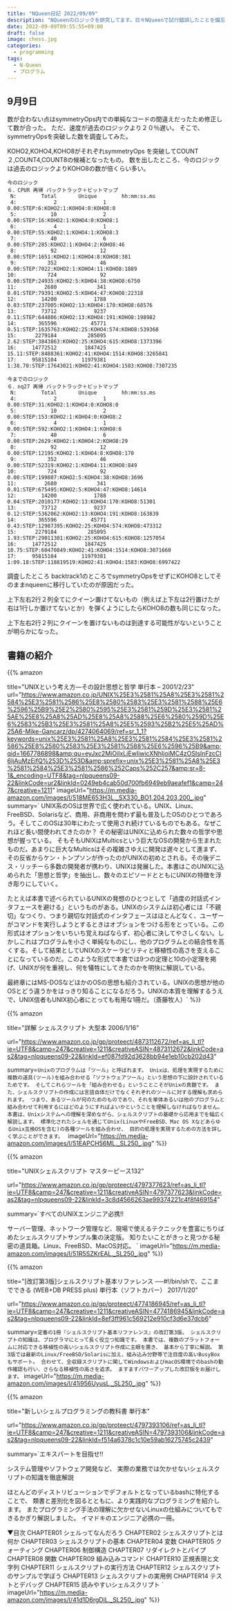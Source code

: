 ```yaml
---
title: "NQueen日記 2022/09/09"
description: "NQueenのロジックを研究してます。日々NQueenで試行錯誤したことを備忘録として日記に追加することにしました。" 
date: 2022-09-09T09:55:55+09:00
draft: false 
image: chess.jpg
categories:
  - programming 
tags:
  - N-Queen 
  - プログラム
---
```

## 9月9日

数が合わない点はsymmetryOps内での単純なコードの間違えだったため修正して数が合った。 
ただ、速度が過去のロジックより２０％遅い。 
そこで、symmetryOpsを突破した数を調査してみた。 

KOHO2,KOHO4,KOHO8がそれぞれsymmetryOps を突破してCOUNT２,COUNT4,COUNT8の候補となったもの。 
数を出したところ、今のロジックは過去のロジックよりKOHO8の数が倍くらい多い。 

```
今のロジック
６．CPUR 再帰 バックトラック＋ビットマップ
 N:        Total       Unique        hh:mm:ss.ms
 4:            2               1            0.00:STEP:6:KOHO2:1:KOHO4:0:KOHO8:0
 5:           10               2            0.00:STEP:16:KOHO2:1:KOHO4:0:KOHO8:1
 6:            4               1            0.00:STEP:55:KOHO2:1:KOHO4:1:KOHO8:3
 7:           40               6            0.00:STEP:285:KOHO2:1:KOHO4:2:KOHO8:46
 8:           92              12            0.00:STEP:1651:KOHO2:1:KOHO4:8:KOHO8:381
 9:          352              46            0.00:STEP:7022:KOHO2:1:KOHO4:11:KOHO8:1889
10:          724              92            0.00:STEP:24935:KOHO2:5:KOHO4:38:KOHO8:6750
11:         2680             341            0.01:STEP:79391:KOHO2:5:KOHO4:47:KOHO8:22318
12:        14200            1788            0.03:STEP:237005:KOHO2:13:KOHO4:170:KOHO8:68576
13:        73712            9237            0.11:STEP:644806:KOHO2:13:KOHO4:191:KOHO8:198982
14:       365596           45771            0.51:STEP:1635763:KOHO2:25:KOHO4:574:KOHO8:539368
15:      2279184          285095            2.62:STEP:3843863:KOHO2:25:KOHO4:615:KOHO8:1373396
16:     14772512         1847425           15.11:STEP:8488361:KOHO2:41:KOHO4:1514:KOHO8:3265841
17:     95815104        11979381         1:38.70:STEP:17643021:KOHO2:41:KOHO4:1583:KOHO8:7307235
```

```
今までのロジック
６．nq27 再帰 バックトラック＋ビットマップ
 N:        Total       Unique        hh:mm:ss.ms
 4:            2               1            0.00:STEP:31:KOHO2:1:KOHO4:0:KOHO8:0
 5:           10               2            0.00:STEP:153:KOHO2:1:KOHO4:0:KOHO8:2
 6:            4               1            0.00:STEP:592:KOHO2:1:KOHO4:1:KOHO8:6
 7:           40               6            0.00:STEP:2629:KOHO2:1:KOHO4:2:KOHO8:29
 8:           92              12            0.00:STEP:12195:KOHO2:1:KOHO4:8:KOHO8:170
 9:          352              46            0.00:STEP:52319:KOHO2:1:KOHO4:11:KOHO8:849
10:          724              92            0.00:STEP:199807:KOHO2:5:KOHO4:38:KOHO8:3696
11:         2680             341            0.01:STEP:675495:KOHO2:5:KOHO4:47:KOHO8:14614
12:        14200            1788            0.04:STEP:2010177:KOHO2:13:KOHO4:170:KOHO8:51301
13:        73712            9237            0.12:STEP:5362062:KOHO2:13:KOHO4:191:KOHO8:163839
14:       365596           45771            0.43:STEP:12987395:KOHO2:25:KOHO4:574:KOHO8:473312
15:      2279184          285095            1.93:STEP:29011301:KOHO2:25:KOHO4:615:KOHO8:1257054
16:     14772512         1847425           10.75:STEP:60470849:KOHO2:41:KOHO4:1514:KOHO8:3071660
17:     95815104        11979381         1:09.18:STEP:118819519:KOHO2:41:KOHO4:1583:KOHO8:6997422
```

調査したところ 
backtrack1のところでsymmetryOpsをせずにKOHO8としてそのままnqueenに移行していたのが原因だった。 

上下左右2行２列全てにクイーン置けてないもの（例えば上下左は2行置けたが右は1行しか置けてないとか）を弾くようにしたらKOHO8の数も同じになった。 

上下左右2行２列にクイーンを置けないものは到達する可能性がないということが明らかになった。 


## 書籍の紹介
{{% amazon

title="UNIXという考え方―その設計思想と哲学 単行本 – 2001/2/23"
url="https://www.amazon.co.jp/UNIX%25E3%2581%25A8%25E3%2581%2584%25E3%2581%2586%25E8%2580%2583%25E3%2581%2588%25E6%2596%25B9%25E2%2580%2595%25E3%2581%259D%25E3%2581%25AE%25E8%25A8%25AD%25E8%25A8%2588%25E6%2580%259D%25E6%2583%25B3%25E3%2581%25A8%25E5%2593%25B2%25E5%25AD%25A6-Mike-Gancarz/dp/4274064069/ref=sr_1_1?keywords=unix%25E3%2581%25A8%25E3%2581%2584%25E3%2581%2586%25E8%2580%2583%25E3%2581%2588%25E6%2596%25B9&amp;qid=1667786898&amp;qu=eyJxc2MiOiIxLjEwIiwicXNhIjoiMC4zOSIsInFzcCI6IjAuMzEifQ%253D%253D&amp;sprefix=unix%25E3%2581%25A8%25E3%2581%2584%25E3%2581%2586%252Caps%252C257&amp;sr=8-1&_encoding=UTF8&tag=nlpqueens09-22&linkCode=ur2&linkId=0249eb4cab50d700fb6949eb9aeafef1&camp=247&creative=1211"
imageUrl="https://m.media-amazon.com/images/I/518ME653H3L._SX330_BO1,204,203,200_.jpg"
summary=`   UNIX系のOSは世界で広く使われている。UNIX、Linux、FreeBSD、Solarisなど、商用、非商用を問わず最も普及したOSのひとつであろう。そしてこのOSは30年にわたって使用され続けているものでもある。なぜこれほど長い間使われてきたのか？ その秘密はUNIXに込められた数々の哲学や思想が握っている。
   そもそもUNIXはMulticsという巨大なOSの開発から生まれたものだ。あまりに巨大なMulticsはその複雑さゆえに開発は遅々として進まず、その反省からケン・トンプソンが作ったのがUNIXの初めとされる。その後デニス・リッチーら多数の開発者が携わり、UNIXは発展した。本書はこのUNIXに込められた「思想と哲学」を抽出し、数々のエピソードとともにUNIXの特徴を浮き彫りにしていく。

   たとえば本書で述べられているUNIXの発想のひとつとして「過度の対話式インタフェースを避ける」というものがある。UNIXのシステムは初心者には「不親切」なつくり、つまり親切な対話式のインタフェースはほとんどなく、ユーザーがコマンドを実行しようとするときはオプションをつける形をとっている。この形式はオプションをいちいち覚えねばならず、初心者に決してやさしくない。しかしこれはプログラムを小さく単純なものにし、他のプログラムとの結合性を高くする。そして結果としてUNIXのスケーラビリティと移植性の高さを支えることになっているのだ。このような形式で本書では9つの定理と10の小定理を掲げ、UNIXが何を重視し、何を犠牲にしてきたのかを明快に解説している。

   最終章にはMS-DOSなどほかのOSの思想も紹介されている。UNIXの思想が他のOSとどう違うかをはっきり知ることになるだろう。UNIXの本質を理解するうえで、UNIX信者もUNIX初心者にとっても有用な1冊だ。（斎藤牧人）`
%}}

{{% amazon

title="詳解 シェルスクリプト 大型本  2006/1/16"

url="https://www.amazon.co.jp/gp/proteect/4873112672/ref=as_li_tl?ie=UTF8&camp=247&creative=1211&creativeASIN=4873112672&linkCode=as2&tag=nlpqueens09-22&linkId=ef087fd92d3628bb94e1eb10cb202d43"

summary=`Unixのプログラムは「ツール」と呼ばれます。
Unixは、処理を実現するために複数の道具(ツール)を組み合わせる「ソフトウェアツール」という思想の下に設計されているためです。
そしてこれらツールを「組み合わせる」ということこそがUnixの真髄です。
また、シェルスクリプトの作成には言語自体だけでなくそれぞれのツールに対する理解も求められます。
つまり、あるツールが何のためのものであり、それを単体あるいは他のプログラムと組み合わせて利用するにはどのようにすればよいかということを理解しなければなりません。
本書は、Unixシステムへの理解を深めながら、シェルスクリプトの基礎から応用までを幅広く解説します。
標準化されたシェルを通じてUnix(LinuxやFreeBSD、Mac OS XなどあらゆるUnix互換OSを含む)の各種ツールを組み合わせ、
目的の処理を実現するための方法を詳しく学ぶことができます。
`
imageUrl="https://m.media-amazon.com/images/I/51EAPCH56ML._SL250_.jpg"
%}}

{{% amazon

title="UNIXシェルスクリプト マスターピース132"

url="https://www.amazon.co.jp/gp/proteect/4797377623/ref=as_li_tl?ie=UTF8&camp=247&creative=1211&creativeASIN=4797377623&linkCode=as2&tag=nlpqueens09-22&linkId=3c8d4566263ae99374221c4f8f469154"

summary=`すべてのUNIXエンジニア必携!!

サーバー管理、ネットワーク管理など、現場で使えるテクニックを豊富にちりばめたシェルスクリプトサンプル集の決定版。
知りたいことがきっと見つかる秘密の道具箱。Linux、FreeBSD、MacOS対応。
`
imageUrl="https://m.media-amazon.com/images/I/51R5SZKrEAL._SL250_.jpg"
%}}


{{% amazon

title="[改訂第3版]シェルスクリプト基本リファレンス ──#!/bin/shで、ここまでできる (WEB+DB PRESS plus) 単行本（ソフトカバー）  2017/1/20"

url="https://www.amazon.co.jp/gp/proteect/4774186945/ref=as_li_tl?ie=UTF8&camp=247&creative=1211&creativeASIN=4774186945&linkCode=as2&tag=nlpqueens09-22&linkId=8ef3ff961c569212e910cf3d6e37dcb6"

summary=`定番の1冊『シェルスクリプト基本リファレンス』の改訂第3版。
シェルスクリプトの知識は、プログラマにとって長く役立つ知識です。
本書では、複数のプラットフォームに対応できる移植性の高いシェルスクリプト作成に主眼を置き、
基本から丁寧に解説。
第3版では最新のLinux/FreeBSD/Solarisに加え、組み込み分野等で注目度の高いBusyBoxもサポート。
合わせて、全収録スクリプトに関してWindowsおよびmacOS環境でのbashの動作確認も行い、さらなる移植性の高さを追求。
ますますパワーアップした改訂版をお届けします。`
imageUrl="https://m.media-amazon.com/images/I/41i956UyusL._SL250_.jpg"
%}}

{{% amazon

title="新しいシェルプログラミングの教科書 単行本"

url="https://www.amazon.co.jp/gp/proteect/4797393106/ref=as_li_tl?ie=UTF8&camp=247&creative=1211&creativeASIN=4797393106&linkCode=as2&tag=nlpqueens09-22&linkId=f514a6378c1c10e59ab16275745c2439"

summary=`エキスパートを目指せ!!

システム管理やソフトウェア開発など、
実際の業務では欠かせないシェルスクリプトの知識を徹底解説

ほとんどのディストリビューションでデフォルトとなっているbashに特化することで、
類書と差別化を図るとともに、より実践的なプログラミングを紹介します。
またプログラミング手法の理解に欠かせないLinuxの仕組みについてもできるかぎり解説しました。
イマドキのエンジニア必携の一冊。

▼目次
CHAPTER01 シェルってなんだろう
CHAPTER02 シェルスクリプトとは何か
CHAPTER03 シェルスクリプトの基本
CHAPTER04 変数
CHAPTER05 クォーティング
CHAPTER06 制御構造
CHAPTER07 リダイレクトとパイプ
CHAPTER08 関数
CHAPTER09 組み込みコマンド
CHAPTER10 正規表現と文字列
CHAPTER11 シェルスクリプトの実行方法
CHAPTER12 シェルスクリプトのサンプルで学ぼう
CHAPTER13 シェルスクリプトの実用例
CHAPTER14 テストとデバッグ
CHAPTER15 読みやすいシェルスクリプト
`
imageUrl="https://m.media-amazon.com/images/I/41d1D6rgDiL._SL250_.jpg"
%}}










